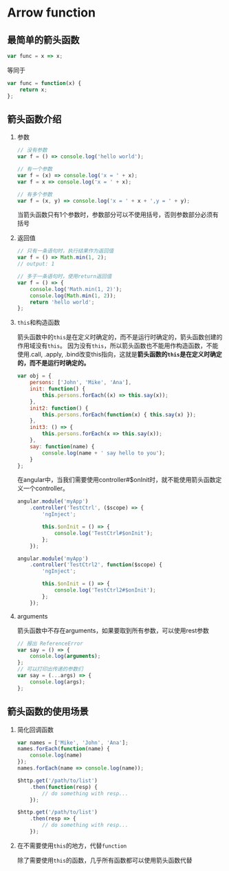 # Arrow function

## 最简单的箭头函数

```javascript
var func = x => x;
```

等同于

```javascript
var func = function(x) {
    return x;
};
```

## 箭头函数介绍

1. 参数

    ```javascript
    // 没有参数
    var f = () => console.log('hello world');

    // 有一个参数
    var f = (x) => console.log('x = ' + x);
    var f = x => console.log('x = ' + x);

    // 有多个参数
    var f = (x, y) => console.log('x = ' + x + ',y = ' + y);
    ```

    当箭头函数只有1个参数时，参数部分可以不使用括号，否则参数部分必须有括号

1. 返回值

    ```javascript
    // 只有一条语句时，执行结果作为返回值
    var f = () => Math.min(1, 2);
    // output: 1

    // 多于一条语句时，使用return返回值
    var f = () => {
        console.log('Math.min(1, 2)');
        console.log(Math.min(1, 2));
        return 'hello world';
    };
    ```

1. `this`和构造函数

    箭头函数中的`this`是在定义时确定的，而不是运行时确定的，箭头函数创建的作用域没有`this`。
    因为没有`this`，所以箭头函数也不能用作构造函数，不能使用.call, .apply, .bind改变this指向，这就是**箭头函数的`this`是在定义时确定的，而不是运行时确定的。**

    ```javascript
    var obj = {
        persons: ['John', 'Mike', 'Ana'],
        init: function() {
            this.persons.forEach((x) => this.say(x));
        },
        init2: function() {
            this.persons.forEach(function(x) { this.say(x) });
        },
        init3: () => {
            this.persons.forEach(x => this.say(x));
        },
        say: function(name) {
            console.log(name + ' say hello to you');
        }
    };
    ```

    在angular中，当我们需要使用controller#$onInit时，就不能使用箭头函数定义一个controller。

    ```javascript
    angular.module('myApp')
        .controller('TestCtrl', ($scope) => {
            'ngInject';

            this.$onInit = () => {
                console.log('TestCtrl#$onInit');
            };
        });

    angular.module('myApp')
        .controller('TestCtrl2', function($scope) {
            'ngInject';

            this.$onInit = () => {
                console.log('TestCtrl2#$onInit');
            };
        });
    ```

1. arguments

    箭头函数中不存在arguments，如果要取到所有参数，可以使用rest参数

    ```javascript
    // 报出 ReferenceError
    var say = () => {
        console.log(arguments);
    };
    // 可以打印出传递的参数们
    var say = (...args) => {
        console.log(args);
    };
    ```

## 箭头函数的使用场景

1. 简化回调函数

    ```javascript
    var names = ['Mike', 'John', 'Ana'];
    names.forEach(function(name) {
        console.log(name)
    });
    names.forEach(name => console.log(name));

    $http.get('/path/to/list')
        .then(function(resp) {
            // do something with resp...
        });

    $http.get('/path/to/list')
        .then(resp => {
            // do something with resp...
        });
    ```

1. 在不需要使用`this`的地方，代替`function`

    除了需要使用`this`的函数，几乎所有函数都可以使用箭头函数代替
